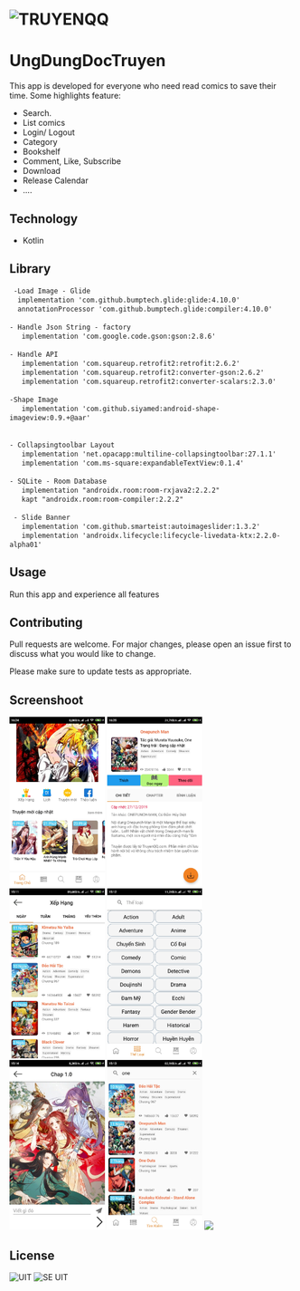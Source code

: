 # ![TRUYENQQ](https://truyenqq.com/template/frontend/images/logo.png) 
# UngDungDocTruyen 
This app is developed for everyone who need read comics to save their time. Some highlights feature:
- Search.
- List comics
- Login/ Logout
- Category
- Bookshelf
- Comment, Like, Subscribe
- Download
- Release Calendar 
- ....

## Technology
- Kotlin

## Library
     -Load Image - Glide
      implementation 'com.github.bumptech.glide:glide:4.10.0'
      annotationProcessor 'com.github.bumptech.glide:compiler:4.10.0'

    - Handle Json String - factory
       implementation 'com.google.code.gson:gson:2.8.6'

    - Handle API 
       implementation 'com.squareup.retrofit2:retrofit:2.6.2'
       implementation 'com.squareup.retrofit2:converter-gson:2.6.2'
       implementation 'com.squareup.retrofit2:converter-scalars:2.3.0'

    -Shape Image
       implementation 'com.github.siyamed:android-shape-imageview:0.9.+@aar'


    - Collapsingtoolbar Layout
       implementation 'net.opacapp:multiline-collapsingtoolbar:27.1.1'
       implementation 'com.ms-square:expandableTextView:0.1.4'

    - SQLite - Room Database
       implementation "androidx.room:room-rxjava2:2.2.2"
       kapt "androidx.room:room-compiler:2.2.2"

     - Slide Banner
       implementation 'com.github.smarteist:autoimageslider:1.3.2'
       implementation 'androidx.lifecycle:lifecycle-livedata-ktx:2.2.0-alpha01'


## Usage
Run this app and experience all features

## Contributing
Pull requests are welcome. For major changes, please open an issue first to discuss what you would like to change.

Please make sure to update tests as appropriate.

## Screenshoot
<img src="/screenshoots/main.jpg?raw=true" height="300"> <img src="/screenshoots/story.jpg?raw=true" height="300"> <img src="/screenshoots/rank.jpg?raw=true" height="300"> <img src="/screenshoots/category.jpg?raw=true" height="300"> <img src="/screenshoots/read.jpg?raw=true" height="300"> <img src="/screenshoots/search.jpg?raw=true" height="300"> <img src="/screenshoots/book.jpg?raw=true" height="300"> 

## License
![UIT](https://www.uit.edu.vn/sites/vi/files/banner.png)
![SE UIT](http://cnpm.uit.edu.vn/templates/mimety/images/logo.png)


